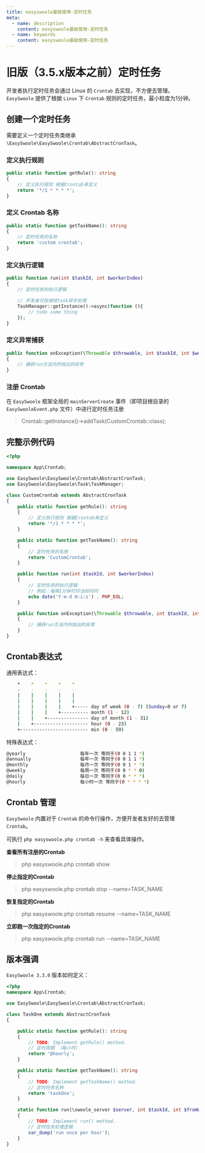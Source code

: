 ```yaml
---
title: easyswoole基础使用-定时任务
meta:
  - name: description
    content: easyswoole基础使用-定时任务
  - name: keywords
    content: easyswoole基础使用-定时任务
---
```


# 旧版（3.5.x版本之前）定时任务

开发者执行定时任务会通过 Linux 的 `Crontab` 去实现，不方便去管理。`EasySwoole` 提供了根据 `Linux` 下 `Crontab` 规则的定时任务，最小粒度为1分钟。

##  创建一个定时任务

需要定义一个定时任务类继承 `\EasySwoole\EasySwoole\Crontab\AbstractCronTask`。

### 定义执行规则
```php
public static function getRule(): string
{
    // 定义执行规则 根据Crontab来定义
    return '*/1 * * * *';
}
```

### 定义 Crontab 名称
```php
public static function getTaskName(): string
{
    // 定时任务的名称
    return 'custom crontab';
}
```

### 定义执行逻辑
```php
public function run(int $taskId, int $workerIndex)
{
    // 定时任务的执行逻辑

    // 开发者可投递给task异步处理
    TaskManager::getInstance()->async(function (){
        // todo some thing
    });
}
```

### 定义异常捕获
```php
public function onException(\Throwable $throwable, int $taskId, int $workerIndex)
{
    // 捕获run方法内所抛出的异常
}
```

### 注册 Crontab

在 `EasySwoole` 框架全局的 `mainServerCreate` 事件（即项目根目录的 `EasySwooleEvent.php` 文件）中进行定时任务注册

> Crontab::getInstance()->addTask(CustomCrontab::class);

## 完整示例代码
```php
<?php

namespace App\Crontab;

use EasySwoole\EasySwoole\Crontab\AbstractCronTask;
use EasySwoole\EasySwoole\Task\TaskManager;

class CustomCrontab extends AbstractCronTask
{
    public static function getRule(): string
    {
        // 定义执行规则 根据Crontab来定义
        return '*/1 * * * *';
    }

    public static function getTaskName(): string
    {
        // 定时任务的名称
        return 'CustomCrontab';
    }

    public function run(int $taskId, int $workerIndex)
    {
        // 定时任务的执行逻辑
        // 例如：每隔1分钟打印当前时间
        echo date('Y-m-d H:i:s') . PHP_EOL;
    }

    public function onException(\Throwable $throwable, int $taskId, int $workerIndex)
    {
        // 捕获run方法内所抛出的异常
    }
}
```

## Crontab表达式

通用表达式：
```bash
    *    *    *    *    *
    -    -    -    -    -
    |    |    |    |    |
    |    |    |    |    |
    |    |    |    |    +----- day of week (0 - 7) (Sunday=0 or 7)
    |    |    |    +---------- month (1 - 12)
    |    |    +--------------- day of month (1 - 31)
    |    +-------------------- hour (0 - 23)
    +------------------------- min (0 - 59)
```

特殊表达式：
```bash
@yearly                    每年一次 等同于(0 0 1 1 *) 
@annually                  每年一次 等同于(0 0 1 1 *)
@monthly                   每月一次 等同于(0 0 1 * *) 
@weekly                    每周一次 等同于(0 0 * * 0) 
@daily                     每日一次 等同于(0 0 * * *) 
@hourly                    每小时一次 等同于(0 * * * *)
```

## Crontab 管理

`EasySwoole` 内置对于 `Crontab` 的命令行操作，方便开发者友好的去管理 `Crontab`。

可执行 `php easyswoole.php crontab -h` 来查看具体操作。

**查看所有注册的Crontab**

> php easyswoole.php crontab show

**停止指定的Crontab**

> php easyswoole.php crontab stop --name=TASK_NAME

**恢复指定的Crontab**

> php easyswoole.php crontab resume --name=TASK_NAME

**立即跑一次指定的Crontab**

> php easyswoole.php crontab run --name=TASK_NAME

## 版本强调

`EasySwoole 3.3.0` 版本如何定义：

```php
<?php
namespace App\Crontab;

use EasySwoole\EasySwoole\Crontab\AbstractCronTask;

class TaskOne extends AbstractCronTask
{

    public static function getRule(): string
    {
        // TODO: Implement getRule() method.
        // 定时周期 （每小时）
        return '@hourly';
    }

    public static function getTaskName(): string
    {
        // TODO: Implement getTaskName() method.
        // 定时任务名称
        return 'taskOne';
    }

    static function run(\swoole_server $server, int $taskId, int $fromWorkerId,$flags=null)
    {
        // TODO: Implement run() method.
        // 定时任务处理逻辑
        var_dump('run once per hour');
    }
}
```
